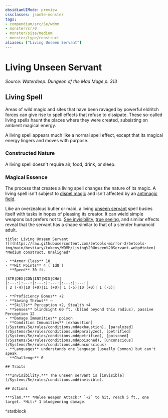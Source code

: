 ```yaml
---
obsidianUIMode: preview
cssclasses: json5e-monster
tags:
- compendium/src/5e/wdmm
- monster/cr/0
- monster/size/medium
- monster/type/construct
aliases: ["Living Unseen Servant"]
---
```

# Living Unseen Servant
*Source: Waterdeep: Dungeon of the Mad Mage p. 313*  

## Living Spell

Areas of wild magic and sites that have been ravaged by powerful eldritch forces can give rise to spell effects that refuse to dissipate. These so-called living spells haunt the places where they were created, subsisting on ambient magical energy.

A living spell appears much like a normal spell effect, except that its magical energy lingers and moves with purpose.

### Constructed Nature

A living spell doesn't require air, food, drink, or sleep.

### Magical Essence

The process that creates a living spell changes the nature of its magic. A living spell isn't subject to [dispel magic](/Systems/5e/spells/dispel-magic.md) and isn't affected by an [antimagic field](/Systems/5e/spells/antimagic-field.md).

Like an overzealous butler or maid, a living [unseen servant](/Systems/5e/spells/unseen-servant.md) spell busies itself with tasks in hopes of pleasing its creator. It can wield simple weapons but prefers not to. [See invisibility](/Systems/5e/spells/see-invisibility.md), [true seeing](/Systems/5e/spells/true-seeing.md), and similar effects reveal that the servant has a shape similar to that of a slender humanoid adult.

```ad-statblock
title: Living Unseen Servant
![](https://raw.githubusercontent.com/5etools-mirror-2/5etools-img/main/bestiary/tokens/WDMM/Living%20Unseen%20Servant.webp#token)
*Medium construct, Unaligned*

- **Armor Class** 10
- **Hit Points** 4 (`1d8`)
- **Speed** 30 ft.

|STR|DEX|CON|INT|WIS|CHA|
|:---:|:---:|:---:|:---:|:---:|:---:|
| 2 (-4)|10 (+0)|11 (+0)| 1 (-5)|10 (+0)| 1 (-5)|

- **Proficiency Bonus** +2
- **Saving Throws** ⏤
- **Skills** Perception +2, Stealth +4
- **Senses** blindsight 60 ft. (blind beyond this radius), passive Perception 12
- **Damage Immunities** poison
- **Condition Immunities** [exhaustion](/Systems/5e/rules/conditions.md#exhaustion), [paralyzed](/Systems/5e/rules/conditions.md#paralyzed), [petrified](/Systems/5e/rules/conditions.md#petrified), [poisoned](/Systems/5e/rules/conditions.md#poisoned), [unconscious](/Systems/5e/rules/conditions.md#unconscious)
- **Languages** understands one language (usually Common) but can't speak
- **Challenge** 0

## Traits

***Invisibility.*** The unseen servant is [invisible](/Systems/5e/rules/conditions.md#invisible).

## Actions

***Slam.*** *Melee Weapon Attack:* `+2` to hit, reach 5 ft., one target. *Hit:* 1 bludgeoning damage.
```
^statblock